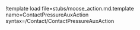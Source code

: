 !template load file=stubs/moose_action.md.template name=ContactPressureAuxAction syntax=/Contact/ContactPressureAuxAction